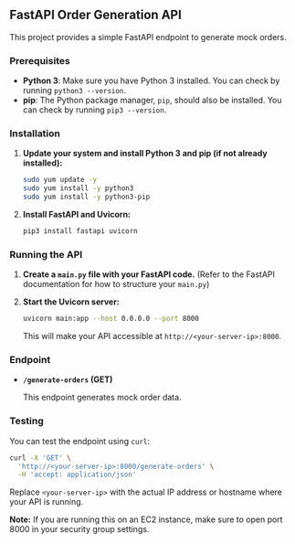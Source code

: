 ## FastAPI Order Generation API

This project provides a simple FastAPI endpoint to generate mock orders.

### Prerequisites

* **Python 3**: Make sure you have Python 3 installed. You can check by running `python3 --version`.
* **pip**: The Python package manager, `pip`, should also be installed. You can check by running `pip3 --version`.

### Installation

1. **Update your system and install Python 3 and pip (if not already installed):**

   ```bash
   sudo yum update -y
   sudo yum install -y python3
   sudo yum install -y python3-pip
   ```

2. **Install FastAPI and Uvicorn:**

   ```bash
   pip3 install fastapi uvicorn
   ```

### Running the API

1. **Create a `main.py` file with your FastAPI code.** (Refer to the FastAPI documentation for how to structure your `main.py`)

2. **Start the Uvicorn server:**

   ```bash
   uvicorn main:app --host 0.0.0.0 --port 8000
   ```

   This will make your API accessible at `http://<your-server-ip>:8000`.

### Endpoint

* **`/generate-orders` (GET)**

   This endpoint generates mock order data.

### Testing

You can test the endpoint using `curl`:

```bash
curl -X 'GET' \
  'http://<your-server-ip>:8000/generate-orders' \
  -H 'accept: application/json'
```

Replace `<your-server-ip>` with the actual IP address or hostname where your API is running.

**Note:** If you are running this on an EC2 instance, make sure to open port 8000 in your security group settings.

